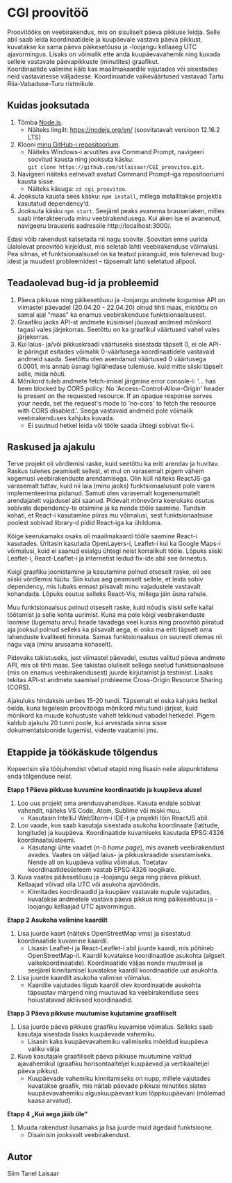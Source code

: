 # CGI proovitöö
Proovitööks on veebirakendus, mis on sisuliselt päeva pikkuse leidja. Selle abil saab leida koordinaatidele ja kuupäevale vastava päeva pikkust, kuvatakse ka sama päeva päikesetõusu ja -loojangu kellaaeg UTC ajavormingus. Lisaks on võimalik ette anda kuupäevavahemik ning kuvada sellele vastavate päevapikkuste (minutites) graafikut.  
Koordinaatide valimine käib kas maailmakaardile vajutades või sisestades neid vastavatesse väljadesse. Koordinaatide vaikeväärtused vastavad Tartu Riia-Vabaduse-Turu ristmikule.

## Kuidas jooksutada
1.	Tõmba [Node.js](https://nodejs.org/en/docs/).
    - Näiteks lingilt: https://nodejs.org/en/ (soovitatavalt versioon 12.16.2 LTS)
2.	Klooni [minu GitHub-i repositoorium](https://github.com/stlaisaar/CGI_proovitoo).
    - Näiteks Windows-i arvutites ava Command Prompt, navigeeri soovitud kausta ning jooksuta käsku:  
`git clone https://github.com/stlaisaar/CGI_proovitoo.git`.
3.	Navigeeri näiteks eelnevalt avatud Command Prompt-iga repositooriumi kausta sisse. 
    - Näiteks käsuga: `cd cgi_proovitoo`.
4.	Jooksuta kausta sees käsku: `npm install`, millega installitakse projektis kasutatud dependency’d.
5.	Jooksuta käsku `npm start`. Seejärel peaks avanema brauseriaken, milles saab interakteeruda minu veebirakendusega. Kui aken ise ei avanenud, navigeeru brauseris aadressile http://localhost:3000/.

Edasi võib rakendust katsetada nii nagu soovite. Soovitan enne uurida ülalolevat proovitöö kirjeldust, mis seletab lahti veebirakenduse võimalusi. Pea silmas, et funktsionaalsusel on ka teatud piiranguid, mis tulenevad bug-idest ja muudest probleemidest – täpsemalt lahti seletatud allpool.

## Teadaolevad bug-id ja probleemid
1. Päeva pikkuse ning päikesetõusu ja -loojangu andmete kogumise API on viimastel päevadel (20.04.20 - 22.04.20) olnud tihti maas, mistõttu on samal ajal "maas" ka enamus veebirakenduse funktsionaalsusest.
2. Graafiku jaoks API-st andmete küsimisel jõuavad andmed mõnikord tagasi vales järjekorras. Seetõttu on ka graafikul väärtused vahel vales järjekorras.
3. Kui laius- ja/või pikkuskraadi väärtuseks sisestada täpselt 0, ei ole API-le päringut esitades võimalik 0-väärtusega koordinaatidele vastavaid andmeid saada. Seetõttu olen asendanud väärtused 0 väärtusega 0.0001, mis annab üsnagi ligilähedase tulemuse. kuid mitte siiski täpselt selle, mida nõuti.
4. Mõnikord tuleb andmete fetch-imisel järgmine error console-i: '... has been blocked by CORS policy: No 'Access-Control-Allow-Origin' header is present on the requested resource. If an opaque response serves your needs, set the request's mode to 'no-cors' to fetch the resource with CORS disabled.'. Seega vastavaid andmeid pole võimalik veebirakenduses kahjuks kuvada.
   - Ei suutnud hetkel leida või tööle saada ühtegi sobivat fix-i.

## Raskused ja ajakulu
Terve projekt oli võrdlemisi raske, kuid seetõttu ka eriti arendav ja huvitav. Raskus tulenes peamiselt sellest, et mul on varasemalt pigem vähem kogemusi veebirakenduste arendamisega. Olin küll näiteks ReactJS-ga varasemalt tuttav, kuid nii laia (minu jaoks) funktsionaalusust pole varem implementeerima pidanud. Samuti olen varasemalt kogenenumatelt arendajatelt vajadusel abi saanud. Pidevalt mõnevõrra keerukaks osutus sobivate dependency-te otsimine ja ka nende tööle saamine. Tundsin kohati, et React-i kasutamine piiras mu võimalusi, sest funktsionaalsuse poolest sobivad library-d pidid React-iga ka ühilduma.

Kõige keerukamaks osaks oli maailmakaardi tööle saamine React-i kasutades. Üritasin  kasutada OpenLayers-i, Leaflet-i kui ka Google Maps-i võimalusi, kuid ei saanud esialgu ühtegi neist korralikult tööle. Lõpuks siiski Leaflet-i, React-Leaflet-i ja internetist leidud fix-ide abil see õnnestus.

Kuigi graafiku joonistamine ja kasutamine polnud otseselt raske, oli see siiski võrdlemisi tüütu. Siin kulus aeg peamiselt sellele, et leida sobiv dependency, mis lubaks ennast piisavalt minu vajadustele vastavalt kohandada. Lõpuks osutus selleks React-Vis, millega jäin üsna rahule.

Muu funktsionaalsus polnud otseselt raske, kuid nõudis siiski selle kallal töötamist ja selle kohta uurimist. Kuna ma pole kõigi veebirakenduste loomise (lugematu arvu) heade tavadega veel kursis ning proovitöö piiratud aja jooksul polnud selleks ka piisavalt aega, ei oska ma eriti täpselt oma lahenduste kvaliteeti hinnata. Samas funktsionaalsus on suuresti olemas nii nagu vaja (minu arusaama kohaselt).

Pidevaks takistuseks, just viimastel päevadel, osutus valitud päeva andmete API, mis oli tihti maas. See takistas oluliselt sellega seotud funktsionaalsuse (mis on enamus veebirakendusest) juurde kirjutamist ja testimist. Lisaks tekitas API-st andmete saamisel probleeme Cross-Origin Resource Sharing (CORS).

Ajakuluks hindaksin umbes 15-20 tundi. Täpsemalt ei oska kahjuks hetkel öelda, kuna tegelesin proovitööga mõnikord mitu tundi järjest, kuid mõnikord ka muude kohustuste vahelt tekkinud vabadel hetkedel. Pigem kaldub ajakulu 20 tunni poole, kui arvestada sinna sisse dokumentatsioonide lugemisi, videote vaatamisi jms.

## Etappide ja töökäskude tõlgendus
Kopeerisin siia tööjuhendist võetud etapid ning lisasin neile alapunktidena enda tõlgenduse neist.

**Etapp 1 Päeva pikkuse kuvamine koordinaatide ja kuupäeva alusel**  
1. Loo uus projekt oma arendusvahendisse. Kasuta endale sobivat vahendit, näiteks VS Code, Atom, Sublime või miski muu.
   - Kasutasin IntelliJ WebStorm-i IDE-t ja projekti lõin ReactJS abil. 
2. Loo vaade, kus saab kasutaja sisestada asukoha koordinaate (latitude, longitude) ja kuupäeva. Koordinaatide kuvamiseks kasutada EPSG:4326 koordinaatsüsteemi. 
   - Kasutangi ühte vaadet (n-ö *home page*), mis avaneb veebirakendust avades. Vaates on väljad laius- ja pikkuskraadide sisestamiseks. Nende all on kuupäeva valiku võimalus. Toetatav koordinaatidesüsteem vastab EPSG:4326 loogikale.
3. Kuva vaates päikesetõusu ja –loojangu aega ning päeva pikkust. Kellaajad võivad olla UTC või asukoha ajavööndis. 
   - Kinnitades koordinaadid ja kuupäev vastavale nupule vajutades, kuvatakse andmetele vastava päeva pikkus ning päikesetõusu ja -loojangu kellaajad UTC ajavormingus.
   
**Etapp 2 Asukoha valimine kaardilt**
1. Lisa juurde kaart (näiteks OpenStreetMap vms) ja sisestatud koordinaatide kuvamine kaardil.
   - Lisasin Leaflet-i ja React-Leaflet-i abil juurde kaardi, mis põhineb OpenStreetMap-il. Kaardil kuvatakse koordinaatide asukohta (algselt vaikekoordinaatide). Koordinaatide väljas nende muutmisel ja seejärel kinnitamisel kuvatakse kaardil koordinaatide uut asukohta.
2. Lisa juurde kaardilt asukoha valimise võimalus.
   - Kaardile vajutades liigub kaardil olev koordinaatide asukohta täpsustav märgend ning muutuvad ka veebirakenduse sees hoiustatavad aktiivsed koordinaadid.
   
**Etapp 3 Päeva pikkuse muutumise kujutamine graafiliselt**
1. Lisa juurde päeva pikkuse graafiku kuvamise võimalus. Selleks saab kasutaja sisestada lisaks kuupäevade vahemiku.
   - Lisasin kaks kuupäevavahemiku valimiseks mõeldud kuupäeva valiku välja
2. Kuva kasutajale graafiliselt päeva pikkuse muutumine valitud ajavahemikul (graafiku horisontaalteljel kuupäevad ja vertikaalteljel päeva pikkus).
   - Kuupäevade vahemiku kinnitamiseks on nupp, millele vajutades kuvatakse graafik, mis näitab päevade pikkusi minutites alates kuupäevavahemiku alguskuupäevast kuni lõppkuupäevani (mõlemad kaasa arvatud).
   
**Etapp 4 „Kui aega jääb üle“**
1. Muuda rakendust ilusamaks ja lisa juurde muid ägedaid funktsioone.
   - Disainisin jooksvalt veebirakendust.

## Autor
Siim Tanel Laisaar
